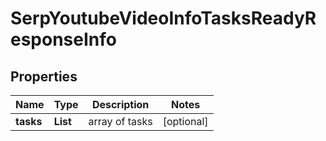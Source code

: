 # SerpYoutubeVideoInfoTasksReadyResponseInfo


## Properties

| Name | Type | Description | Notes |
|------------ | ------------- | ------------- | -------------|
**tasks** | **List<SerpYoutubeVideoInfoTasksReadyTaskInfo>** | array of tasks |[optional]|